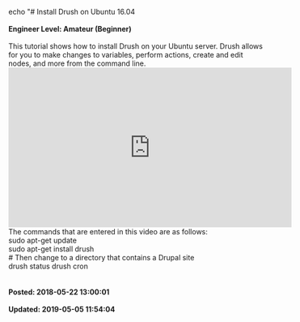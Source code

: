 echo "# Install Drush on Ubuntu 16.04<br /><br />**Engineer Level: Amateur (Beginner)**<br /><br />This tutorial shows how to install Drush on your Ubuntu server. Drush allows for you to make changes to variables, perform actions, create and edit nodes, and more from the command line. <iframe width="560" height="315" src="https://www.youtube.com/embed/U7oBoHA27Cg" frameborder="0" allow="autoplay; encrypted-media" allowfullscreen></iframe> The commands that are entered in this video are as follows:<br />sudo apt-get update<br />sudo apt-get install drush<br /># Then change to a directory that contains a Drupal site<br />drush status drush cron<br /><br /><br />**Posted: 2018-05-22 13:00:01**<br /><br />**Updated: 2019-05-05 11:54:04**<br /><br />
